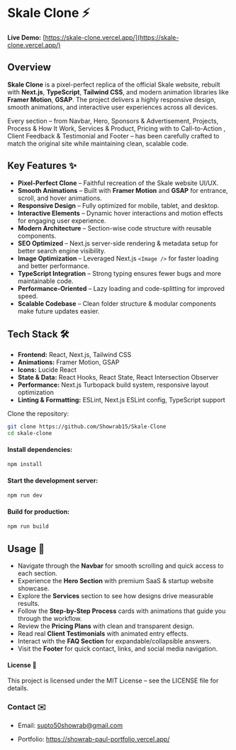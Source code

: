 # Skale Clone ⚡

**Live Demo:** [https://skale-clone.vercel.app/](https://skale-clone.vercel.app/)

## Overview

**Skale Clone** is a pixel-perfect replica of the official Skale website, rebuilt with **Next.js**, **TypeScript**, **Tailwind CSS**, and modern animation libraries like **Framer Motion**, **GSAP**. The project delivers a highly responsive design, smooth animations, and interactive user experiences across all devices.

Every section – from Navbar, Hero, Sponsors & Advertisement, Projects, Process & How It Work, Services & Product, Pricing with to Call-to-Action , Client Feedback & Testimonial and Footer – has been carefully crafted to match the original site while maintaining clean, scalable code.

## Key Features ✨

- **Pixel-Perfect Clone** – Faithful recreation of the Skale website UI/UX.
- **Smooth Animations** – Built with **Framer Motion** and **GSAP** for entrance, scroll, and hover animations.
- **Responsive Design** – Fully optimized for mobile, tablet, and desktop.
- **Interactive Elements** – Dynamic hover interactions and motion effects for engaging user experience.
- **Modern Architecture** – Section-wise code structure with reusable components.
- **SEO Optimized** – Next.js server-side rendering & metadata setup for better search engine visibility.
- **Image Optimization** – Leveraged Next.js `<Image />` for faster loading and better performance.
- **TypeScript Integration** – Strong typing ensures fewer bugs and more maintainable code.
- **Performance-Oriented** – Lazy loading and code-splitting for improved speed.
- **Scalable Codebase** – Clean folder structure & modular components make future updates easier.

## Tech Stack 🛠️

- **Frontend:** React, Next.js, Tailwind CSS
- **Animations:** Framer Motion, GSAP
- **Icons:** Lucide React
- **State & Data:** React Hooks, React State, React Intersection Observer
- **Performance:** Next.js Turbopack build system, responsive layout optimization
- **Linting & Formatting:** ESLint, Next.js ESLint config, TypeScript support

Clone the repository:

```bash
git clone https://github.com/Showrab15/Skale-Clone
cd skale-clone
```

#### Install dependencies:

```bash
npm install

```

#### Start the development server:

```bash
npm run dev

```

#### Build for production:

```bash
npm run build

```

## Usage 📝

- Navigate through the **Navbar** for smooth scrolling and quick access to each section.
- Experience the **Hero Section** with premium SaaS & startup website showcase.
- Explore the **Services** section to see how designs drive measurable results.
- Follow the **Step-by-Step Process** cards with animations that guide you through the workflow.
- Review the **Pricing Plans** with clean and transparent design.
- Read real **Client Testimonials** with animated entry effects.
- Interact with the **FAQ Section** for expandable/collapsible answers.
- Visit the **Footer** for quick contact, links, and social media navigation.

#### License 📄

This project is licensed under the MIT License – see the LICENSE
file for details.

### Contact ✉️

- Email: supto50showrab@gmail.com

- Portfolio: https://showrab-paul-portfolio.vercel.app/
